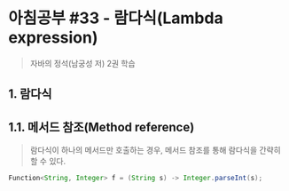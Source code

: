 # 아침공부 #33 - 람다식(Lambda expression)
>자바의 정석(남궁성 저) 2권 학습  


## 1. 람다식

## 1.1. 메서드 참조(Method reference)
>람다식이 하나의 메서드만 호출하는 경우, 메서드 참조를 통해 람다식을 간략히 할 수 있다.

~~~java
Function<String, Integer> f = (String s) -> Integer.parseInt(s);
~~~


